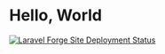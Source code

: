 # Hello, World

[![Laravel Forge Site Deployment Status](https://img.shields.io/endpoint?url=https%3A%2F%2Fforge.laravel.com%2Fsite-badges%2F58a9a7bf-38e4-4dbe-9b54-bda5bb9aa8cb&style=for-the-badge)](https://forge.laravel.com)
